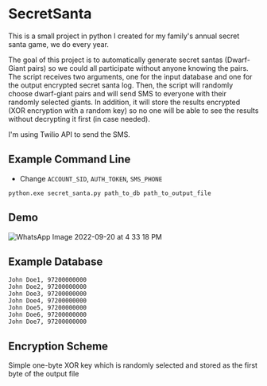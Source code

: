 # SecretSanta
This is a small project in python I created for my family's annual secret santa game, we do every year.  

The goal of this project is to automatically generate secret santas (Dwarf-Giant pairs) so we could all participate without anyone knowing the pairs. The script receives two arguments, one for the input database and one for the output encrypted secret santa log. Then, the script will randomly choose dwarf-giant pairs and will send SMS to everyone with their randomly selected giants. In addition, it will store the results encrypted (XOR encryption with a random key) so no one will be able to see the results without decrypting it first (in case needed).

I'm using Twilio API to send the SMS.


## Example Command Line
- Change `ACCOUNT_SID`, `AUTH_TOKEN`, `SMS_PHONE`

`python.exe secret_santa.py path_to_db path_to_output_file`

## Demo
![WhatsApp Image 2022-09-20 at 4 33 18 PM](https://user-images.githubusercontent.com/97907356/191303825-e08b93d3-94d0-435d-8ff4-376cd5a0019f.jpeg)


## Example Database
```
John Doe1, 97200000000
John Doe2, 97200000000
John Doe3, 97200000000
John Doe4, 97200000000
John Doe5, 97200000000
John Doe6, 97200000000
John Doe7, 97200000000
```


## Encryption Scheme
Simple one-byte XOR key which is randomly selected and stored as the first byte of the output file
